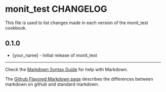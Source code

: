 monit_test CHANGELOG
====================

This file is used to list changes made in each version of the monit_test cookbook.

0.1.0
-----
- [your_name] - Initial release of monit_test

- - -
Check the [Markdown Syntax Guide](http://daringfireball.net/projects/markdown/syntax) for help with Markdown.

The [Github Flavored Markdown page](http://github.github.com/github-flavored-markdown/) describes the differences between markdown on github and standard markdown.
